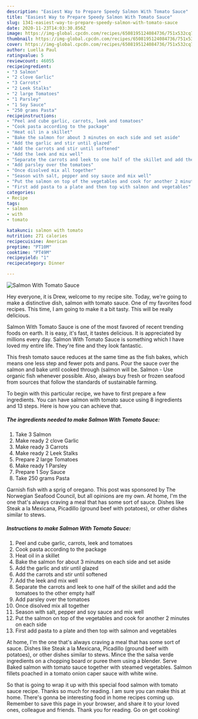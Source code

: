 ```yaml
---
description: "Easiest Way to Prepare Speedy Salmon With Tomato Sauce"
title: "Easiest Way to Prepare Speedy Salmon With Tomato Sauce"
slug: 1341-easiest-way-to-prepare-speedy-salmon-with-tomato-sauce
date: 2020-11-23T14:03:30.856Z
image: https://img-global.cpcdn.com/recipes/6508195124084736/751x532cq70/salmon-with-tomato-sauce-recipe-main-photo.jpg
thumbnail: https://img-global.cpcdn.com/recipes/6508195124084736/751x532cq70/salmon-with-tomato-sauce-recipe-main-photo.jpg
cover: https://img-global.cpcdn.com/recipes/6508195124084736/751x532cq70/salmon-with-tomato-sauce-recipe-main-photo.jpg
author: Luella Paul
ratingvalue: 5
reviewcount: 46055
recipeingredient:
- "3 Salmon"
- "2 clove Garlic"
- "3 Carrots"
- "2 Leek Stalks"
- "2 large Tomatoes"
- "1 Parsley"
- "1 Soy Sauce"
- "250 grams Pasta"
recipeinstructions:
- "Peel and cube garlic, carrots, leek and tomatoes"
- "Cook pasta according to the package"
- "Heat oil in a skillet"
- "Bake the salmon for about 3 minutes on each side and set aside"
- "Add the garlic and stir until glazed"
- "Add the carrots and stir until softened"
- "Add the leek and mix well"
- "Separate the carrots and leek to one half of the skillet and add the tomatoes to the other empty half"
- "Add parsley over the tomatoes"
- "Once disolved mix all together"
- "Season with salt, pepper and soy sauce and mix well"
- "Put the salmon on top of the vegetables and cook for another 2 minutes on each side"
- "First add pasta to a plate and then top with salmon and vegetables"
categories:
- Recipe
tags:
- salmon
- with
- tomato

katakunci: salmon with tomato 
nutrition: 271 calories
recipecuisine: American
preptime: "PT10M"
cooktime: "PT49M"
recipeyield: "1"
recipecategory: Dinner

---
```



![Salmon With Tomato Sauce](https://img-global.cpcdn.com/recipes/6508195124084736/751x532cq70/salmon-with-tomato-sauce-recipe-main-photo.jpg)

Hey everyone, it is Drew, welcome to my recipe site. Today, we're going to make a distinctive dish, salmon with tomato sauce. One of my favorites food recipes. This time, I am going to make it a bit tasty. This will be really delicious.

Salmon With Tomato Sauce is one of the most favored of recent trending foods on earth. It is easy, it's fast, it tastes delicious. It is appreciated by millions every day. Salmon With Tomato Sauce is something which I have loved my entire life. They're fine and they look fantastic.

This fresh tomato sauce reduces at the same time as the fish bakes, which means one less step and fewer pots and pans. Pour the sauce over the salmon and bake until cooked through (salmon will be. Salmon - Use organic fish whenever possible. Also, always buy fresh or frozen seafood from sources that follow the standards of sustainable farming.


To begin with this particular recipe, we have to first prepare a few ingredients. You can have salmon with tomato sauce using 8 ingredients and 13 steps. Here is how you can achieve that.

<!--inarticleads1-->

##### The ingredients needed to make Salmon With Tomato Sauce:

1. Take 3 Salmon
1. Make ready 2 clove Garlic
1. Make ready 3 Carrots
1. Make ready 2 Leek Stalks
1. Prepare 2 large Tomatoes
1. Make ready 1 Parsley
1. Prepare 1 Soy Sauce
1. Take 250 grams Pasta


Garnish fish with a sprig of oregano. This post was sponsored by The Norwegian Seafood Council, but all opinions are my own. At home, I&#39;m the one that&#39;s always craving a meal that has some sort of sauce. Dishes like Steak a la Mexicana, Picadillo (ground beef with potatoes), or other dishes similar to stews. 

<!--inarticleads2-->

##### Instructions to make Salmon With Tomato Sauce:

1. Peel and cube garlic, carrots, leek and tomatoes
1. Cook pasta according to the package
1. Heat oil in a skillet
1. Bake the salmon for about 3 minutes on each side and set aside
1. Add the garlic and stir until glazed
1. Add the carrots and stir until softened
1. Add the leek and mix well
1. Separate the carrots and leek to one half of the skillet and add the tomatoes to the other empty half
1. Add parsley over the tomatoes
1. Once disolved mix all together
1. Season with salt, pepper and soy sauce and mix well
1. Put the salmon on top of the vegetables and cook for another 2 minutes on each side
1. First add pasta to a plate and then top with salmon and vegetables


At home, I&#39;m the one that&#39;s always craving a meal that has some sort of sauce. Dishes like Steak a la Mexicana, Picadillo (ground beef with potatoes), or other dishes similar to stews. Mince the the salsa verde ingredients on a chopping board or puree them using a blender. Serve Baked salmon with tomato sauce together with steamed vegetables. Salmon fillets poached in a tomato onion caper sauce with white wine. 

So that is going to wrap it up with this special food salmon with tomato sauce recipe. Thanks so much for reading. I am sure you can make this at home. There's gonna be interesting food in home recipes coming up. Remember to save this page in your browser, and share it to your loved ones, colleague and friends. Thank you for reading. Go on get cooking!
